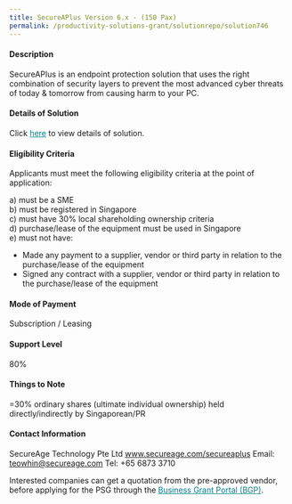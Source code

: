 ```yaml
---
title: SecureAPlus Version 6.x - (150 Pax)
permalink: /productivity-solutions-grant/solutionrepo/solution746
---
```


#### Description

SecureAPlus is an endpoint protection solution that uses the right combination of security layers to prevent the most advanced cyber threats of today & tomorrow from causing harm to your PC.


#### Details of Solution

Click <a href='https://govassist.gobusiness.gov.sg/images/psg/SecureAge_Technology_20190053_Annex_3_20200625150528_Part_4.pdf' style='color:#037e8a'>here</a> to view details of solution.

#### Eligibility Criteria

Applicants must meet the following eligibility criteria at the point of application:

a) must be a SME <br>
b) must be registered in Singapore <br>
c) must have 30% local shareholding ownership criteria <br>
d) purchase/lease of the equipment must be used in Singapore <br>
e) must not have:
- Made any payment to a supplier, vendor or third party in relation to the purchase/lease of the equipment
- Signed any contract with a supplier, vendor or third party in relation to the purchase/lease of the equipment

#### Mode of Payment
Subscription / Leasing

#### Support Level
80%

#### Things to Note
=30% ordinary shares (ultimate individual ownership) held directly/indirectly by Singaporean/PR

#### Contact Information
SecureAge Technology Pte Ltd
www.secureage.com/secureaplus
Email: teowhin@secureage.com
Tel: +65 6873 3710

Interested companies can get a quotation from the pre-approved vendor, before applying for the PSG through the <a target='_blank' style='color:#037e8a' href='https://www.businessgrants.gov.sg/'>Business Grant Portal (BGP)</a>.
